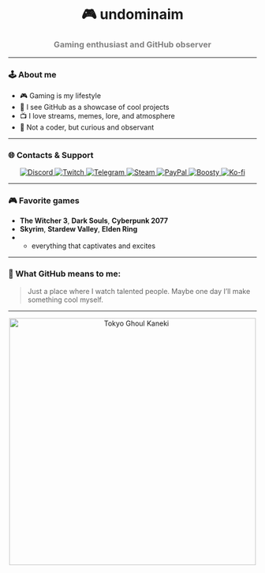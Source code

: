 <h1 align="center">🎮 undominaim</h1>
<h3 align="center" style="color:gray;">Gaming enthusiast and GitHub observer</h3>

---

### 🕹️ About me

- 🎮 Gaming is my lifestyle  
- 💬 I see GitHub as a showcase of cool projects  
- 📺 I love streams, memes, lore, and atmosphere  
- 🧠 Not a coder, but curious and observant  

---

### 🌐 Contacts & Support

<p align="center">
  <!-- Discord -->
  <a href="https://discord.com/users/1272324706602844208" target="_blank">
    <img src="https://img.shields.io/badge/Discord-5865F2?style=for-the-badge&logo=discord&logoColor=white" alt="Discord"/>
  </a>
  <!-- Twitch -->
  <a href="https://twitch.tv/seendys" target="_blank">
    <img src="https://img.shields.io/badge/Twitch-9146FF?style=for-the-badge&logo=twitch&logoColor=white" alt="Twitch"/>
  </a>
  <!-- Telegram -->
  <a href="https://t.me/cheiserr target="_blank">
    <img src="https://img.shields.io/badge/Telegram-2CA5E0?style=for-the-badge&logo=telegram&logoColor=white" alt="Telegram"/>
  </a>
  <!-- Steam -->
  <a href="https://steamcommunity.com/profiles/76561199418188139/" target="_blank">
    <img src="https://img.shields.io/badge/Steam-171A21?style=for-the-badge&logo=steam&logoColor=white" alt="Steam"/>
  </a>
  <!-- PayPal -->
  <a href="https://www.paypal.com/paypalme/undominaim" target="_blank">
    <img src="https://img.shields.io/badge/PayPal-00457C?style=for-the-badge&logo=paypal&logoColor=white" alt="PayPal"/>
  </a>
  <!-- Boosty -->
  <a href="https://boosty.to/undominaim" target="_blank">
    <img src="https://img.shields.io/badge/Boosty-FF5000?style=for-the-badge&logo=boosty&logoColor=white" alt="Boosty"/>
  </a>
  <!-- Ko-fi -->
  <a href="https://ko-fi.com/undominaim" target="_blank">
    <img src="https://img.shields.io/badge/Ko--fi-F16061?style=for-the-badge&logo=kofi&logoColor=white" alt="Ko-fi"/>
  </a>
</p>

---

### 🎮 Favorite games

- **The Witcher 3**, **Dark Souls**, **Cyberpunk 2077**  
- **Skyrim**, **Stardew Valley**, **Elden Ring**  
- + everything that captivates and excites  

---

### 🧠 What GitHub means to me:

> Just a place where I watch talented people. Maybe one day I’ll make something cool myself.

---

<p align="center">
  <img src="https://media.giphy.com/media/4EEV2sRFfQiPfoITqA/giphy.gif" alt="Tokyo Ghoul Kaneki" width="500"/>
</p>
